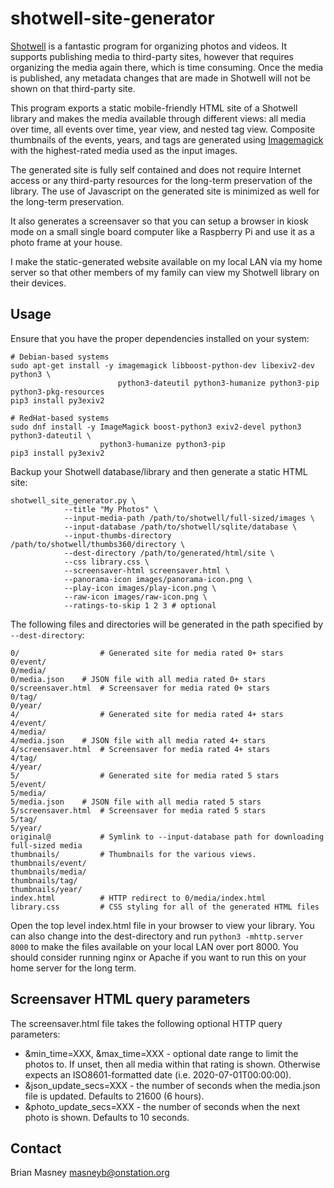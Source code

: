 # shotwell-site-generator

[Shotwell](https://wiki.gnome.org/Apps/Shotwell) is a fantastic program for organizing photos
and videos. It supports publishing media to third-party sites, however that requires
organizing the media again there, which is time consuming. Once the media is published, any
metadata changes that are made in Shotwell will not be shown on that third-party site.

This program exports a static mobile-friendly HTML site of a Shotwell library and makes the
media available through different views: all media over time, all events over time, year view,
and nested tag view. Composite thumbnails of the events, years, and tags are generated using
[Imagemagick](https://imagemagick.org/index.php) with the highest-rated media used as the input
images.

The generated site is fully self contained and does not require Internet access or any
third-party resources for the long-term preservation of the library. The use of Javascript on
the generated site is minimized as well for the long-term preservation.

It also generates a screensaver so that you can setup a browser in kiosk mode on a small single
board computer like a Raspberry Pi and use it as a photo frame at your house.

I make the static-generated website available on my local LAN via my home server so that other
members of my family can view my Shotwell library on their devices. 

## Usage

Ensure that you have the proper dependencies installed on your system:

    # Debian-based systems
    sudo apt-get install -y imagemagick libboost-python-dev libexiv2-dev python3 \
                            python3-dateutil python3-humanize python3-pip python3-pkg-resources
    pip3 install py3exiv2
    
    # RedHat-based systems
    sudo dnf install -y ImageMagick boost-python3 exiv2-devel python3 python3-dateutil \
                        python3-humanize python3-pip
    pip3 install py3exiv2

Backup your Shotwell database/library and then generate a static HTML site:

    shotwell_site_generator.py \
                --title "My Photos" \
                --input-media-path /path/to/shotwell/full-sized/images \
                --input-database /path/to/shotwell/sqlite/database \
                --input-thumbs-directory /path/to/shotwell/thumbs360/directory \
                --dest-directory /path/to/generated/html/site \
                --css library.css \
                --screensaver-html screensaver.html \
                --panorama-icon images/panorama-icon.png \
                --play-icon images/play-icon.png \
                --raw-icon images/raw-icon.png \
                --ratings-to-skip 1 2 3 # optional

The following files and directories will be generated in the path specified by
`--dest-directory`:

    0/                  # Generated site for media rated 0+ stars
    0/event/
    0/media/
    0/media.json	# JSON file with all media rated 0+ stars
    0/screensaver.html	# Screensaver for media rated 0+ stars
    0/tag/
    0/year/
    4/                  # Generated site for media rated 4+ stars
    4/event/
    4/media/
    4/media.json	# JSON file with all media rated 4+ stars
    4/screensaver.html	# Screensaver for media rated 4+ stars
    4/tag/
    4/year/
    5/                  # Generated site for media rated 5 stars
    5/event/
    5/media/
    5/media.json	# JSON file with all media rated 5 stars
    5/screensaver.html	# Screensaver for media rated 5 stars
    5/tag/
    5/year/
    original@           # Symlink to --input-database path for downloading full-sized media
    thumbnails/         # Thumbnails for the various views.
    thumbnails/event/
    thumbnails/media/
    thumbnails/tag/
    thumbnails/year/
    index.html          # HTTP redirect to 0/media/index.html
    library.css         # CSS styling for all of the generated HTML files

Open the top level index.html file in your browser to view your library. You can also change
into the dest-directory and run `python3 -mhttp.server 8000` to make the files available on your
local LAN over port 8000. You should consider running nginx or Apache if you want to run this
on your home server for the long term.

## Screensaver HTML query parameters

The screensaver.html file takes the following optional HTTP query parameters:

- &min_time=XXX, &max_time=XXX - optional date range to limit the photos to. If unset, then
  all media within that rating is shown. Otherwise expects an ISO8601-formatted date
  (i.e. 2020-07-01T00:00:00).
- &json_update_secs=XXX - the number of seconds when the media.json file is updated. Defaults to
  21600 (6 hours).
- &photo_update_secs=XXX - the number of seconds when the next photo is shown. Defaults to 10
  seconds.

## Contact

Brian Masney [masneyb@onstation.org](mailto:masneyb@onstation.org)
